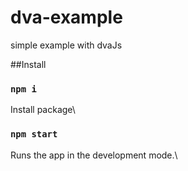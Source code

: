 # dva-example
simple example with dvaJs

##Install

### `npm i`

Install package\

### `npm start`

Runs the app in the development mode.\